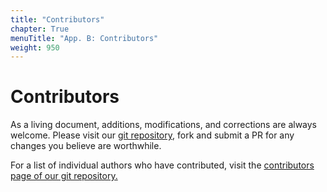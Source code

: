 ```yaml
---
title: "Contributors"
chapter: True
menuTitle: "App. B: Contributors"
weight: 950
---
```


# Contributors

As a living document, additions, modifications, and corrections are always welcome. Please visit our [git repository](https://github.com/FortinetCloudCSE/style-guide), fork and submit a PR for any changes you believe are worthwhile.

For a list of individual authors who have contributed, visit the [contributors page of our git repository.](https://github.com/FortinetCloudCSE/style-guide/graphs/contributors)

